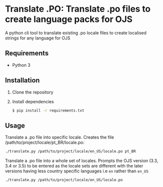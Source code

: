 # Translate .PO: Translate .po files to create language packs for OJS

A python cli tool to translate existing .po locale files to create localised strings for any language for OJS

## Requirements

- Python 3

## Installation

1. Clone the repository

2. Install dependencies

    ```bash
    $ pip install -r requirements.txt
    ```

## Usage

Translate a .po file into specific locale. Creates the file /path/to/project/locale/pt_BR/locale.po:

```bash
./translate.py /path/to/project/locale/en_US/locale.po pt_BR 
```

Translate a .po file into a whole set of locales. Prompts the OJS version (3.3, 3.4 or 3.5) to be entered as the locale 
sets are different with the later versions having less country specific languages i.e `en` rather than `en_US`

```bash
./translate.py /path/to/project/locale/en_US/locale.po 
```